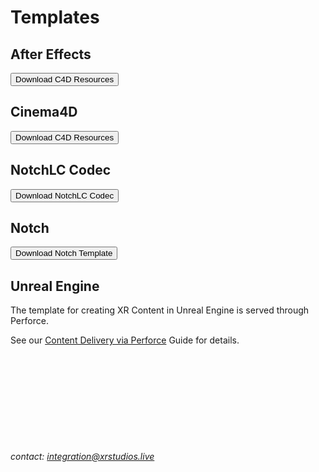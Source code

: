 # Templates

## After Effects
<a target="_blank" href="https://drive.google.com/file/d/1CFf5tf0tDLNEEQSMpOTKlTbj4XJQjKBK/view?usp=sharing"><button type="button">Download C4D Resources</button></a>

## Cinema4D
<a target="_blank" href="https://drive.google.com/drive/folders/1sZdLxl7ijTaw9Odrlam8zAg5OLbZpIiO?usp=sharing"><button type="button">Download C4D Resources</button></a>

## NotchLC Codec
<a target="_blank" href="https://notchlc.notch.one/"><button type="button">Download NotchLC Codec</button></a>

## Notch
<a target="_blank" href="https://drive.google.com/drive/folders/1sZd24zD7V8B-RfDXahQqpK1uj-GlFX2u?usp=sharing"><button type="button">Download Notch Template</button></a>

## Unreal Engine
The template for creating XR Content in Unreal Engine is served through Perforce.

See our [Content Delivery via Perforce](docs/content/perforce.md) Guide for details.

&nbsp;

&nbsp;

&nbsp;

&nbsp;

&nbsp;

*contact: integration@xrstudios.live*